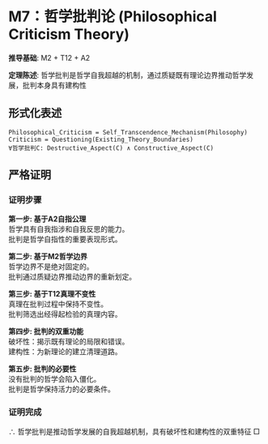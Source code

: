 # M7：哲学批判论 (Philosophical Criticism Theory)  

**推导基础**: M2 + T12 + A2  

**定理陈述**: 哲学批判是哲学自我超越的机制，通过质疑既有理论边界推动哲学发展，批判本身具有建构性  

## 形式化表述  
```  
Philosophical_Criticism = Self_Transcendence_Mechanism(Philosophy)  
Criticism = Questioning(Existing_Theory_Boundaries)  
∀哲学批判C: Destructive_Aspect(C) ∧ Constructive_Aspect(C)  
```  

## 严格证明  

### 证明步骤  

**第一步: 基于A2自指公理**  
哲学具有自我指涉和自我反思的能力。  
批判是哲学自指性的重要表现形式。  

**第二步: 基于M2哲学边界**  
哲学边界不是绝对固定的。  
批判通过质疑边界推动边界的重新划定。  

**第三步: 基于T12真理不变性**  
真理在批判过程中保持不变性。  
批判筛选出经得起检验的真理内容。  

**第四步: 批判的双重功能**  
破坏性：揭示既有理论的局限和错误。  
建构性：为新理论的建立清理道路。  

**第五步: 批判的必要性**  
没有批判的哲学会陷入僵化。  
批判是哲学保持活力的必要条件。  

### 证明完成  
∴ 哲学批判是推动哲学发展的自我超越机制，具有破坏性和建构性的双重特征 □  